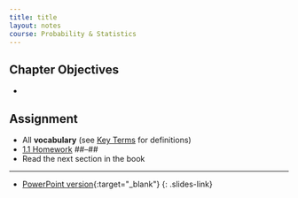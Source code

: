 ```yaml
---
title: title
layout: notes
course: Probability & Statistics
---
```


## Chapter Objectives

- 

## Assignment

- All **vocabulary** (see [Key Terms](https://openstax.org/books/statistics/pages/1-key-terms) for definitions)
- [1.1 Homework]() ##–##
- Read the next section in the book

---

- [PowerPoint version](){:target="_blank"}
{: .slides-link}

